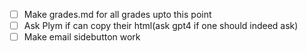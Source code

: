 - [ ] Make grades.md for all grades upto this point
- [ ] Ask Plym if can copy their html(ask gpt4 if one should indeed ask)
- [ ] Make email sidebutton work

